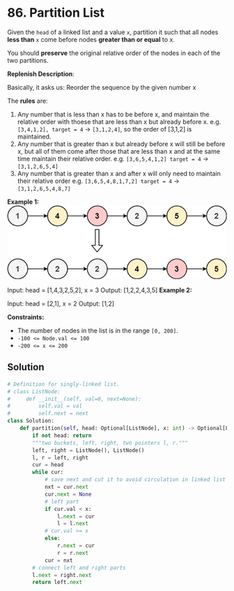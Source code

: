 # 86. Partition List

Given the `head` of a linked list and a value `x`, partition it such that all nodes **less than** `x` come before nodes **greater than or equal** to x.

You should **preserve** the original relative order of the nodes in each of the two partitions.


**Replenish Description**:

Basically, it asks us:
Reorder the sequence by the given number x

The **rules** are:

1. Any number that is less than x has to be before x, and maintain the relative order with thoese that are less than x but already before x.
e.g. `[3,4,1,2], target = 4` -> `[3,1,2,4]`, so the order of [3,1,2] is maintained.
2. Any number that is greater than x but already before x will still be before x, but all of them come after those that are less than x and at the same time maintain their relative order.
e.g. `[3,6,5,4,1,2] target = 4` -> `[3,1,2,6,5,4]`
3. Any number that is greater than x and after x will only need to maintain their relative order
e.g. `[3,6,5,4,8,1,7,2] target = 4` -> `[3,1,2,6,5,4,8,7]`



**Example 1:**
![img_16.png](../../Images/img_16.png)

Input: head = [1,4,3,2,5,2], x = 3
Output: [1,2,2,4,3,5]
**Example 2:**

Input: head = [2,1], x = 2
Output: [1,2]
 

**Constraints:**

* The number of nodes in the list is in the range `[0, 200]`.
* `-100 <= Node.val <= 100`
* `-200 <= x <= 200`


## Solution

```python
# Definition for singly-linked list.
# class ListNode:
#     def __init__(self, val=0, next=None):
#         self.val = val
#         self.next = next
class Solution:
    def partition(self, head: Optional[ListNode], x: int) -> Optional[ListNode]:
        if not head: return
        """two buckets, left, right, two pointers l, r."""
        left, right = ListNode(), ListNode()
        l, r = left, right
        cur = head
        while cur:
            # save next and cut it to avoid circulation in linked list
            nxt = cur.next
            cur.next = None
            # left part
            if cur.val < x: 
                l.next = cur
                l = l.next
            # cur.val >= x
            else: 
                r.next = cur
                r = r.next
            cur = nxt
        # connect left and right parts
        l.next = right.next
        return left.next
```
